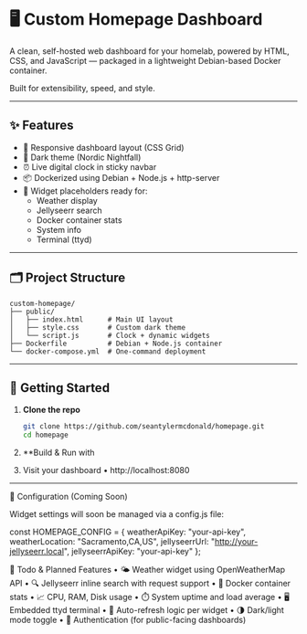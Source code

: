# 🖥️ Custom Homepage Dashboard

A clean, self-hosted web dashboard for your homelab, powered by HTML, CSS, and JavaScript — packaged in a lightweight Debian-based Docker container.

Built for extensibility, speed, and style.

---

## ✨ Features

- 🧭 Responsive dashboard layout (CSS Grid)
- 🌙 Dark theme (Nordic Nightfall)
- ⏰ Live digital clock in sticky navbar
- 📦 Dockerized using Debian + Node.js + http-server
- 🔌 Widget placeholders ready for:
  - Weather display
  - Jellyseerr search
  - Docker container stats
  - System info
  - Terminal (ttyd)

---

## 🗂️ Project Structure
```
custom-homepage/
├── public/
│   ├── index.html      # Main UI layout
│   ├── style.css       # Custom dark theme
│   └── script.js       # Clock + dynamic widgets
├── Dockerfile          # Debian + Node.js container
└── docker-compose.yml  # One-command deployment
```
---

## 🚀 Getting Started

1. **Clone the repo**
   ```bash
   git clone https://github.com/seantylermcdonald/homepage.git
   cd homepage

2. **Build & Run with 


3.	Visit your dashboard
	•	http://localhost:8080

---

🔧 Configuration (Coming Soon)

Widget settings will soon be managed via a config.js file:

 const HOMEPAGE_CONFIG = {
   weatherApiKey: "your-api-key",
   weatherLocation: "Sacramento,CA,US",
   jellyseerrUrl: "http://your-jellyseerr.local",
   jellyseerrApiKey: "your-api-key"
 };



📌 Todo & Planned Features
	•	🌤️ Weather widget using OpenWeatherMap API
	•	🔍 Jellyseerr inline search with request support
	•	🐳 Docker container stats
	•	📈 CPU, RAM, Disk usage
	•	⏱️ System uptime and load average
	•	🖥️ Embedded ttyd terminal
	•	🔄 Auto-refresh logic per widget
	•	🌗 Dark/light mode toggle
	•	🔐 Authentication (for public-facing dashboards)